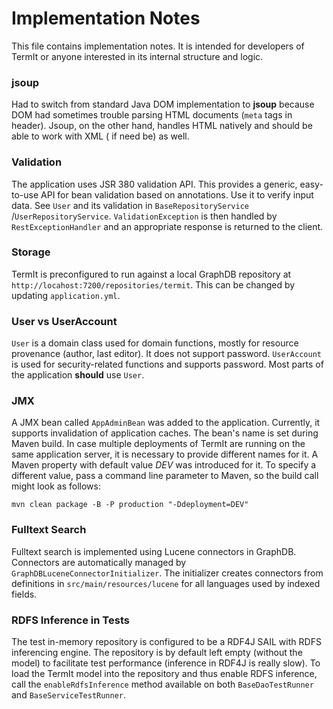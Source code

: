 # Implementation Notes

This file contains implementation notes. It is intended for developers of TermIt or anyone interested in its internal
structure and logic.

### jsoup

Had to switch from standard Java DOM implementation to **jsoup** because DOM had sometimes trouble parsing HTML
documents (`meta` tags in header). Jsoup, on the other hand, handles HTML natively and should be able to work with XML (
if need be) as well.

### Validation

The application uses JSR 380 validation API. This provides a generic, easy-to-use API for bean validation based on
annotations. Use it to verify input data. See `User` and its validation in `BaseRepositoryService`
/`UserRepositoryService`.
`ValidationException` is then handled by `RestExceptionHandler` and an appropriate response is returned to the client.

### Storage

TermIt is preconfigured to run against a local GraphDB repository at `http://locahost:7200/repositories/termit`. This
can be changed by updating `application.yml`.

### User vs UserAccount

`User` is a domain class used for domain functions, mostly for resource provenance (author, last editor). It does not
support password.
`UserAccount` is used for security-related functions and supports password. Most parts of the application **should** use
`User`.

### JMX

A JMX bean called `AppAdminBean` was added to the application. Currently, it supports invalidation of application
caches. The bean's name is set during Maven build. In case multiple deployments of TermIt are running on the same
application server, it is necessary to provide different names for it. A Maven property with default value _DEV_ was
introduced for it. To specify a different value, pass a command line parameter to Maven, so the build call might look as
follows:

`mvn clean package -B -P production "-Ddeployment=DEV"`

### Fulltext Search

Fulltext search is implemented using Lucene connectors in GraphDB.
Connectors are automatically managed by `GraphDBLuceneConnectorInitializer`.
The initializer creates connectors from definitions in `src/main/resources/lucene`
for all languages used by indexed fields.

### RDFS Inference in Tests

The test in-memory repository is configured to be a RDF4J SAIL with RDFS inferencing engine. The repository is by default left
empty (without the model) to facilitate test performance (inference in RDF4J is really slow). To load the
TermIt model into the repository and thus enable RDFS inference, call the `enableRdfsInference`
method available on both `BaseDaoTestRunner` and `BaseServiceTestRunner`.
